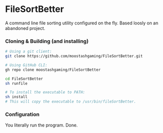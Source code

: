 # FileSortBetter

A command line file sorting utility configured on the fly. Based loosly on an abandoned project.

### Cloning & Building (and installing)
```bash
# Using a git client:
git clone https://github.com/moostashgaming/FileSortBetter.git

# Using GitHub CLI:
gh repo clone moostashgaming/FileSortBetter

cd FileSortBetter
sh runfile

# To install the executable to PATH:
sh install
# This will copy the executable to /usr/bin/fileSortBetter.
```

### Configuration
You literally run the program.
Done.
